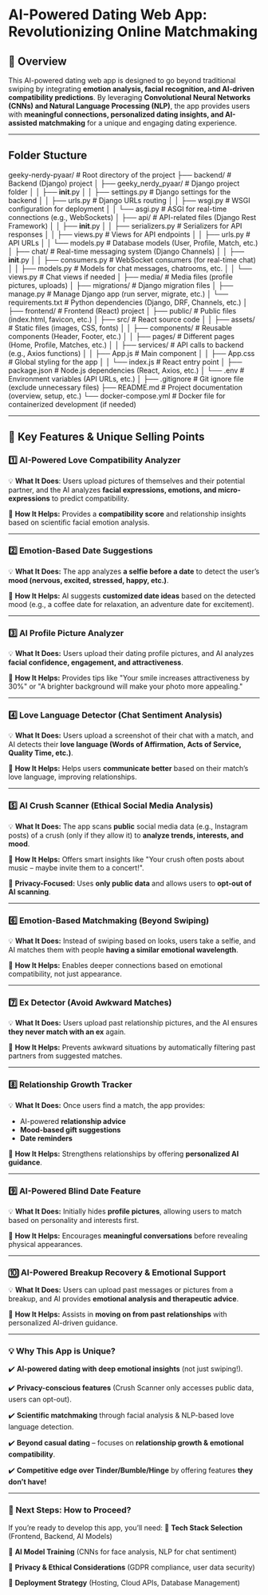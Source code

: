# AI-Powered Dating Web App: Revolutionizing Online Matchmaking

## 📌 Overview
This AI-powered dating web app is designed to go beyond traditional swiping by integrating **emotion analysis, facial recognition, and AI-driven compatibility predictions**. By leveraging **Convolutional Neural Networks (CNNs) and Natural Language Processing (NLP)**, the app provides users with **meaningful connections, personalized dating insights, and AI-assisted matchmaking** for a unique and engaging dating experience.

---

## Folder Stucture 
   geeky-nerdy-pyaar/            # Root directory of the project
   ├── backend/                  # Backend (Django) project
   │   ├── geeky_nerdy_pyaar/    # Django project folder
   │   │   ├── __init__.py
   │   │   ├── settings.py       # Django settings for the backend
   │   │   ├── urls.py           # Django URLs routing
   │   │   ├── wsgi.py           # WSGI configuration for deployment
   │   │   └── asgi.py           # ASGI for real-time connections (e.g., WebSockets)
   │   ├── api/                  # API-related files (Django Rest Framework)
   │   │   ├── __init__.py
   │   │   ├── serializers.py    # Serializers for API responses
   │   │   ├── views.py          # Views for API endpoints
   │   │   ├── urls.py           # API URLs
   │   │   └── models.py         # Database models (User, Profile, Match, etc.)
   │   ├── chat/                 # Real-time messaging system (Django Channels)
   │   │   ├── __init__.py
   │   │   ├── consumers.py      # WebSocket consumers (for real-time chat)
   │   │   ├── models.py         # Models for chat messages, chatrooms, etc.
   │   │   └── views.py          # Chat views if needed
   │   ├── media/                # Media files (profile pictures, uploads)
   │   ├── migrations/           # Django migration files
   │   ├── manage.py             # Manage Django app (run server, migrate, etc.)
   │   └── requirements.txt      # Python dependencies (Django, DRF, Channels, etc.)
   │
   ├── frontend/                 # Frontend (React) project
   │   ├── public/               # Public files (index.html, favicon, etc.)
   │   ├── src/                  # React source code
   │   │   ├── assets/           # Static files (images, CSS, fonts)
   │   │   ├── components/       # Reusable components (Header, Footer, etc.)
   │   │   ├── pages/            # Different pages (Home, Profile, Matches, etc.)
   │   │   ├── services/         # API calls to backend (e.g., Axios functions)
   │   │   ├── App.js            # Main component
   │   │   ├── App.css           # Global styling for the app
   │   │   └── index.js          # React entry point
   │   ├── package.json          # Node.js dependencies (React, Axios, etc.)
   │   └── .env                  # Environment variables (API URLs, etc.)
   │
   ├── .gitignore                # Git ignore file (exclude unnecessary files)
   ├── README.md                 # Project documentation (overview, setup, etc.)
   └── docker-compose.yml        # Docker file for containerized development (if needed)

---

## 🚀 Key Features & Unique Selling Points

### 1️⃣ AI-Powered Love Compatibility Analyzer
💡 **What It Does**: Users upload pictures of themselves and their potential partner, and the AI analyzes **facial expressions, emotions, and micro-expressions** to predict compatibility.

🔹 **How It Helps:** Provides a **compatibility score** and relationship insights based on scientific facial emotion analysis.

---

### **2️⃣ Emotion-Based Date Suggestions**
💡 **What It Does:** The app analyzes **a selfie before a date** to detect the user’s **mood (nervous, excited, stressed, happy, etc.)**.

🔹 **How It Helps:** AI suggests **customized date ideas** based on the detected mood (e.g., a coffee date for relaxation, an adventure date for excitement).

---

### **3️⃣ AI Profile Picture Analyzer**
💡 **What It Does:** Users upload their dating profile pictures, and AI analyzes **facial confidence, engagement, and attractiveness**.

🔹 **How It Helps:** Provides tips like "Your smile increases attractiveness by 30%" or "A brighter background will make your photo more appealing."

---

### **4️⃣ Love Language Detector (Chat Sentiment Analysis)**
💡 **What It Does:** Users upload a screenshot of their chat with a match, and AI detects their **love language (Words of Affirmation, Acts of Service, Quality Time, etc.)**.

🔹 **How It Helps:** Helps users **communicate better** based on their match’s love language, improving relationships.

---

### **5️⃣ AI Crush Scanner (Ethical Social Media Analysis)**
💡 **What It Does:** The app scans **public** social media data (e.g., Instagram posts) of a crush (only if they allow it) to **analyze trends, interests, and mood**.

🔹 **How It Helps:** Offers smart insights like "Your crush often posts about music – maybe invite them to a concert!".

🔹 **Privacy-Focused:** Uses **only public data** and allows users to **opt-out of AI scanning**.

---

### **6️⃣ Emotion-Based Matchmaking (Beyond Swiping)**
💡 **What It Does:** Instead of swiping based on looks, users take a selfie, and AI matches them with people **having a similar emotional wavelength**.

🔹 **How It Helps:** Enables deeper connections based on emotional compatibility, not just appearance.

---

### **7️⃣ Ex Detector (Avoid Awkward Matches)**
💡 **What It Does:** Users upload past relationship pictures, and the AI ensures **they never match with an ex** again.

🔹 **How It Helps:** Prevents awkward situations by automatically filtering past partners from suggested matches.

---

### **8️⃣ Relationship Growth Tracker**
💡 **What It Does:** Once users find a match, the app provides:
   - AI-powered **relationship advice**
   - **Mood-based gift suggestions**
   - **Date reminders**

🔹 **How It Helps:** Strengthens relationships by offering **personalized AI guidance**.

---

### **9️⃣ AI-Powered Blind Date Feature**
💡 **What It Does:** Initially hides **profile pictures**, allowing users to match based on personality 
and interests first.

🔹 **How It Helps:** Encourages **meaningful conversations** before revealing physical appearances.

---

### **🔟 AI-Powered Breakup Recovery & Emotional Support**
💡 **What It Does:** Users can upload past messages or pictures from a breakup, and AI provides **emotional analysis and therapeutic advice**.

🔹 **How It Helps:** Assists in **moving on from past relationships** with personalized AI-driven guidance.

---

### **💡 Why This App is Unique?**
✔️ **AI-powered dating with deep emotional insights** (not just swiping!).

✔️ **Privacy-conscious features** (Crush Scanner only accesses public data, users can opt-out).

✔️ **Scientific matchmaking** through facial analysis & NLP-based love language detection.

✔️ **Beyond casual dating** – focuses on **relationship growth & emotional compatibility**.

✔️ **Competitive edge over Tinder/Bumble/Hinge** by offering features **they don’t have!**

---

### **📌 Next Steps: How to Proceed?**
If you’re ready to develop this app, you’ll need:
🔹 **Tech Stack Selection** (Frontend, Backend, AI Models)

🔹 **AI Model Training** (CNNs for face analysis, NLP for chat sentiment)

🔹 **Privacy & Ethical Considerations** (GDPR compliance, user data security)

🔹 **Deployment Strategy** (Hosting, Cloud APIs, Database Management)